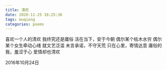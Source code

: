 ```yaml
---
title: 清欢
date: 2020-11-25 16:25:36
tags: muqiong
categories: poems
---
```

喜欢一个人的清欢
我终究还是庸俗
活在当下，安于今朝<!--more-->
偶尔某个枯木水穷
偶尔某个女生牵动心绪
就文艺泛滥
未言承诺，不守天荒
只在心里，寄情达意
庸俗的我，羞涩于心
爱情却也清欢

2016年10月24日
